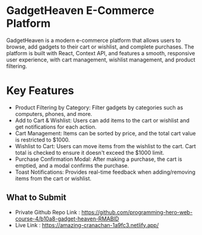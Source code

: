 # GadgetHeaven E-Commerce Platform

GadgetHeaven is a modern e-commerce platform that allows users to browse, add gadgets to their cart or wishlist, and complete purchases. The platform is built with React, Context API, and features a smooth, responsive user experience, with cart management, wishlist management, and product filtering.

# Key Features

- Product Filtering by Category: Filter gadgets by categories such as computers, phones, and more.
- Add to Cart & Wishlist: Users can add items to the cart or wishlist and get notifications for each action.
- Cart Management: Items can be sorted by price, and the total cart value is restricted to $1000.
- Wishlist to Cart: Users can move items from the wishlist to the cart. Cart total is checked to ensure it doesn't exceed the $1000 limit.
- Purchase Confirmation Modal: After making a purchase, the cart is emptied, and a modal confirms the purchase.
- Toast Notifications: Provides real-time feedback when adding/removing items from the cart or wishlist.

## What to Submit

-  Private Github Repo Link : https://github.com/programming-hero-web-course-4/b10a8-gadget-heaven-RMABID
-  Live Link : https://amazing-cranachan-1a9fc3.netlify.app/
